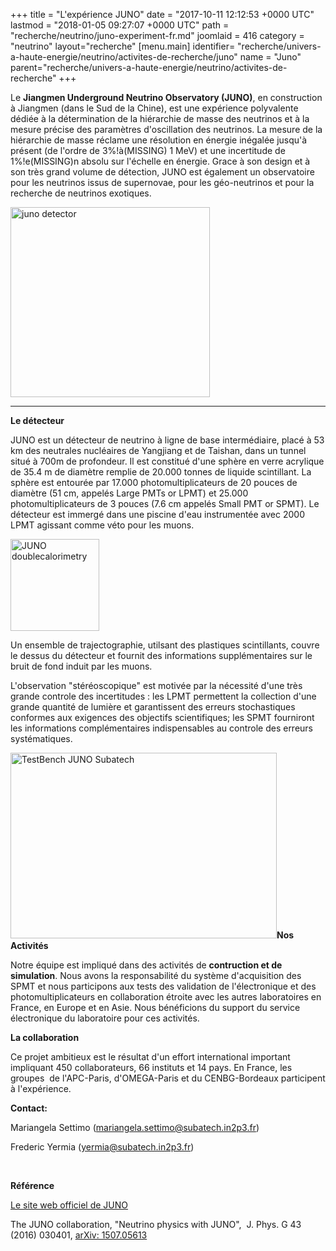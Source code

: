 +++
title = "L'expérience JUNO"
date = "2017-10-11 12:12:53 +0000 UTC"
lastmod = "2018-01-05 09:27:07 +0000 UTC"
path = "recherche/neutrino/juno-experiment-fr.md"
joomlaid = 416
category = "neutrino"
layout="recherche"
[menu.main]
  identifier= "recherche/univers-a-haute-energie/neutrino/activites-de-recherche/juno"
  name = "Juno"
  parent="recherche/univers-a-haute-energie/neutrino/activites-de-recherche"
+++
<p>Le <strong>Jiangmen Underground Neutrino Observatory (JUNO)</strong>, en construction à Jiangmen (dans le Sud de la Chine), est une expérience polyvalente dédiée à la détermination de la hiérarchie de masse des neutrinos et à la mesure précise des paramètres d'oscillation des neutrinos<em></em>. La mesure de la hiérarchie de masse réclame une résolution en énergie inégalée jusqu'à présent (de l'ordre de 3%!à(MISSING) 1 MeV) et une incertitude de 1%!e(MISSING)n absolu sur l'échelle en énergie. Grace à son design et à son très grand volume de détection, JUNO est également un observatoire pour les neutrinos issus de supernovae, pour les géo-neutrinos et pour la recherche de neutrinos exotiques. </p>
<p><img src="images/Recherche/neutrino/JUNO/juno_detector.jpg" alt="juno detector" width="319" height="304" title="Detecteur design: a sphere of 35 m diameter is filled with 20 000 tonnes of liquid scintillators and is immerse in a water pool. A total of 43000 photomultipliers are employed"/></p>
<hr/>
<p><strong>Le détecteur</strong></p>
<p>JUNO est un détecteur de neutrino à ligne de base intermédiaire, placé à 53 km des neutrales nucléaires de Yangjiang et de Taishan, dans un tunnel situé à 700m de profondeur. Il est constitué d'une sphère en verre acrylique de 35.4 m de diamètre remplie de 20.000 tonnes de liquide scintillant. La sphère est entourée par 17.000 photomultiplicateurs de 20 pouces de diamètre (51 cm, appelés Large PMTs or LPMT) et 25.000 photomultiplicateurs de 3 pouces (7.6 cm appelés Small PMT or SPMT). Le détecteur est immergé dans une piscine d'eau instrumentée avec 2000 LPMT agissant comme véto pour les muons.</p>
<p><img src="images/Recherche/neutrino/JUNO/JUNO_doublecalorimetry.png" alt="JUNO doublecalorimetry" width="142" height="147" title="double calorimetry concept (right) with SPMT inserted in the interspaces between and LPMTs."/></p>
<p>Un ensemble de trajectographie, utilsant des plastiques scintillants, couvre le dessus du détecteur et fournit des informations supplémentaires sur le bruit de fond induit par les muons.</p>
<p>L'observation "stéréoscopique" est motivée par la nécessité d'une très grande controle des incertitudes : les LPMT permettent la collection d'une grande quantité de lumière et garantissent des erreurs stochastiques conformes aux exigences des objectifs scientifiques; les SPMT fourniront les informations complémentaires indispensables au controle des erreurs systématiques.</p>
<p><img src="images/Recherche/neutrino/JUNO/TestBench_JUNO_Subatech.png" alt="TestBench JUNO Subatech" width="426" height="297" title=" Test-bench installed in SUBATECH for the validation of the electronics and the SPMT."/><strong>Nos Activités</strong> </p>
<p>Notre équipe est impliqué dans des activités de <strong>contruction et de simulation</strong>. Nous avons la responsabilité du système d'acquisition des SPMT et nous participons aux tests des validation de l'électronique et des photomultiplicateurs en collaboration étroite avec les autres laboratoires en France, en Europe et en Asie. Nous bénéficions du support du service électronique du laboratoire pour ces activités.</p>
<p><strong><strong>La collaboration</strong></strong></p>
<p>Ce projet ambitieux est le résultat d'un effort international important  impliquant 450 collaborateurs, 66 instituts et 14 pays. En France, les groupes  de l'APC-Paris, d'OMEGA-Paris et du CENBG-Bordeaux participent à l'expérience.</p>
<p><strong>Contact: </strong></p>
<p>Mariangela Settimo (<a href="mailto:mariangela.settimo@subatech.in2p3.fr">mariangela.settimo@subatech.in2p3.fr</a>) </p>
<p>Frederic Yermia (<a href="mailto:yermia@subatech.in2p3.fr">yermia@subatech.in2p3.fr</a>) </p>
<p> </p>
<p><strong><strong>Référence</strong></strong></p>
<p><a href="http://juno.ihep.cas.cn" lang="en">Le site web officiel de JUNO</a></p>
<p>The JUNO collaboration, "Neutrino physics with JUNO",  J. Phys. G 43 (2016) 030401, <a href="https://arxiv.org/abs/1507.05613">arXiv: 1507.05613</a></p>